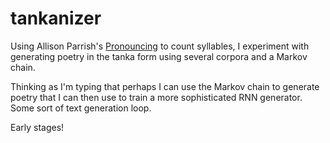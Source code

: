 # tankanizer

Using Allison Parrish's [Pronouncing](https://github.com/aparrish/pronouncingpy) to count syllables, I experiment with generating poetry in the tanka form using several corpora and a Markov chain.

Thinking as I'm typing that perhaps I can use the Markov chain to generate poetry that I can then use to train a more sophisticated RNN generator. Some sort of text generation loop.

Early stages!
